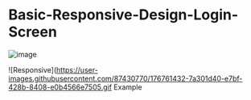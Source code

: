 # Basic-Responsive-Design-Login-Screen
![image](https://user-images.githubusercontent.com/87430770/176758924-d6a49b33-7abd-4cf5-8ed8-8a36f4115afb.png) 

![Responsive](https://user-images.githubusercontent.com/87430770/176761432-7a301d40-e7bf-428b-8408-e0b4566e7505.gif
Example
